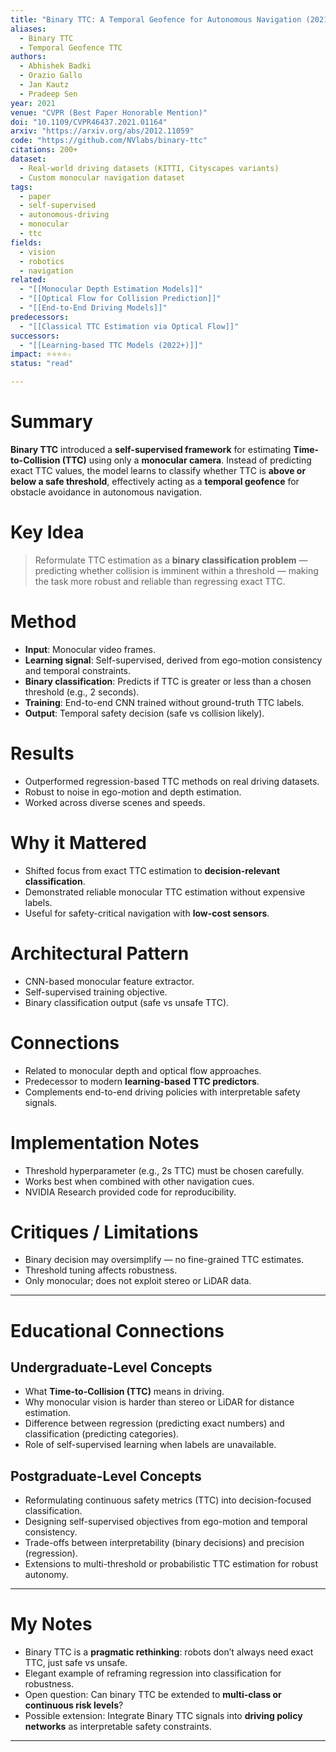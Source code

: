 ```yaml
---
title: "Binary TTC: A Temporal Geofence for Autonomous Navigation (2021)"
aliases:
  - Binary TTC
  - Temporal Geofence TTC
authors:
  - Abhishek Badki
  - Orazio Gallo
  - Jan Kautz
  - Pradeep Sen
year: 2021
venue: "CVPR (Best Paper Honorable Mention)"
doi: "10.1109/CVPR46437.2021.01164"
arxiv: "https://arxiv.org/abs/2012.11059"
code: "https://github.com/NVlabs/binary-ttc"
citations: 200+
dataset:
  - Real-world driving datasets (KITTI, Cityscapes variants)
  - Custom monocular navigation dataset
tags:
  - paper
  - self-supervised
  - autonomous-driving
  - monocular
  - ttc
fields:
  - vision
  - robotics
  - navigation
related:
  - "[[Monocular Depth Estimation Models]]"
  - "[[Optical Flow for Collision Prediction]]"
  - "[[End-to-End Driving Models]]"
predecessors:
  - "[[Classical TTC Estimation via Optical Flow]]"
successors:
  - "[[Learning-based TTC Models (2022+)]]"
impact: ⭐⭐⭐⭐☆
status: "read"

---
```


# Summary
**Binary TTC** introduced a **self-supervised framework** for estimating **Time-to-Collision (TTC)** using only a **monocular camera**. Instead of predicting exact TTC values, the model learns to classify whether TTC is **above or below a safe threshold**, effectively acting as a **temporal geofence** for obstacle avoidance in autonomous navigation.

# Key Idea
> Reformulate TTC estimation as a **binary classification problem** — predicting whether collision is imminent within a threshold — making the task more robust and reliable than regressing exact TTC.

# Method
- **Input**: Monocular video frames.  
- **Learning signal**: Self-supervised, derived from ego-motion consistency and temporal constraints.  
- **Binary classification**: Predicts if TTC is greater or less than a chosen threshold (e.g., 2 seconds).  
- **Training**: End-to-end CNN trained without ground-truth TTC labels.  
- **Output**: Temporal safety decision (safe vs collision likely).  

# Results
- Outperformed regression-based TTC methods on real driving datasets.  
- Robust to noise in ego-motion and depth estimation.  
- Worked across diverse scenes and speeds.  

# Why it Mattered
- Shifted focus from exact TTC estimation to **decision-relevant classification**.  
- Demonstrated reliable monocular TTC estimation without expensive labels.  
- Useful for safety-critical navigation with **low-cost sensors**.  

# Architectural Pattern
- CNN-based monocular feature extractor.  
- Self-supervised training objective.  
- Binary classification output (safe vs unsafe TTC).  

# Connections
- Related to monocular depth and optical flow approaches.  
- Predecessor to modern **learning-based TTC predictors**.  
- Complements end-to-end driving policies with interpretable safety signals.  

# Implementation Notes
- Threshold hyperparameter (e.g., 2s TTC) must be chosen carefully.  
- Works best when combined with other navigation cues.  
- NVIDIA Research provided code for reproducibility.  

# Critiques / Limitations
- Binary decision may oversimplify — no fine-grained TTC estimates.  
- Threshold tuning affects robustness.  
- Only monocular; does not exploit stereo or LiDAR data.  

---

# Educational Connections

## Undergraduate-Level Concepts
- What **Time-to-Collision (TTC)** means in driving.  
- Why monocular vision is harder than stereo or LiDAR for distance estimation.  
- Difference between regression (predicting exact numbers) and classification (predicting categories).  
- Role of self-supervised learning when labels are unavailable.  

## Postgraduate-Level Concepts
- Reformulating continuous safety metrics (TTC) into decision-focused classification.  
- Designing self-supervised objectives from ego-motion and temporal consistency.  
- Trade-offs between interpretability (binary decisions) and precision (regression).  
- Extensions to multi-threshold or probabilistic TTC estimation for robust autonomy.  

---

# My Notes
- Binary TTC is a **pragmatic rethinking**: robots don’t always need exact TTC, just safe vs unsafe.  
- Elegant example of reframing regression into classification for robustness.  
- Open question: Can binary TTC be extended to **multi-class or continuous risk levels**?  
- Possible extension: Integrate Binary TTC signals into **driving policy networks** as interpretable safety constraints.  

---
